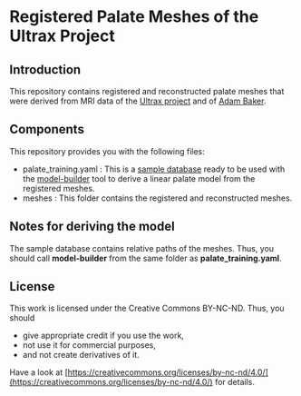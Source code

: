# Registered Palate Meshes of the Ultrax Project

## Introduction

This repository contains registered and reconstructed palate meshes that were derived from MRI data of the [Ultrax project][1] and of [Adam Baker][2].

## Components

This repository provides you with the following files:

- palate_training.yaml : This is a [sample database][4] ready to be used with the [model-builder][3] tool to derive a linear palate model from the registered meshes.
- meshes : This folder contains the registered and reconstructed meshes.

## Notes for deriving the model

The sample database contains relative paths of the meshes.
Thus, you should call **model-builder** from the same folder as **palate_training.yaml**.

## License

This work is licensed under the Creative Commons BY-NC-ND.
Thus, you should

- give appropriate credit if you use the work,
- not use it for commercial purposes,
- and not create derivatives of it.

Have a look at [https://creativecommons.org/licenses/by-nc-nd/4.0/](https://creativecommons.org/licenses/by-nc-nd/4.0/) for details.
    
[1]: http://www.ultrax-speech.org
[2]: http://adambaker.org/qmu.php
[3]: https://github.com/m2ci-msp/mri-shape-tools/tree/master/model-builder
[4]: https://github.com/m2ci-msp/mri-shape-tools/blob/master/dataFormats/sampleDatabase.md
